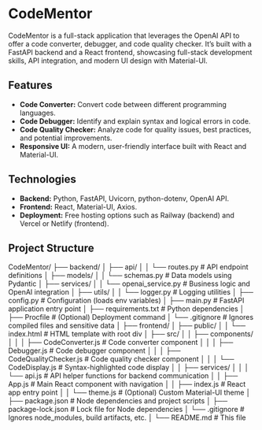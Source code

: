 # CodeMentor

CodeMentor is a full-stack application that leverages the OpenAI API to offer a code converter, debugger, and code quality checker. It’s built with a FastAPI backend and a React frontend, showcasing full-stack development skills, API integration, and modern UI design with Material-UI.

## Features

- **Code Converter:** Convert code between different programming languages.
- **Code Debugger:** Identify and explain syntax and logical errors in code.
- **Code Quality Checker:** Analyze code for quality issues, best practices, and potential improvements.
- **Responsive UI:** A modern, user-friendly interface built with React and Material-UI.

## Technologies

- **Backend:** Python, FastAPI, Uvicorn, python-dotenv, OpenAI API.
- **Frontend:** React, Material-UI, Axios.
- **Deployment:** Free hosting options such as Railway (backend) and Vercel or Netlify (frontend).

## Project Structure

CodeMentor/ ├── backend/ │ ├── api/ │ │ └── routes.py # API endpoint definitions │ ├── models/ │ │ └── schemas.py # Data models using Pydantic │ ├── services/ │ │ └── openai_service.py # Business logic and OpenAI integration │ ├── utils/ │ │ └── logger.py # Logging utilities │ ├── config.py # Configuration (loads env variables) │ ├── main.py # FastAPI application entry point │ ├── requirements.txt # Python dependencies │ ├── Procfile # (Optional) Deployment command │ └── .gitignore # Ignores compiled files and sensitive data │ ├── frontend/ │ ├── public/ │ │ └── index.html # HTML template with root div │ ├── src/ │ │ ├── components/ │ │ │ ├── CodeConverter.js # Code converter component │ │ │ ├── Debugger.js # Code debugger component │ │ │ ├── CodeQualityChecker.js # Code quality checker component │ │ │ └── CodeDisplay.js # Syntax-highlighted code display │ │ ├── services/ │ │ │ └── api.js # API helper functions for backend communication │ │ ├── App.js # Main React component with navigation │ │ ├── index.js # React app entry point │ │ └── theme.js # (Optional) Custom Material-UI theme │ ├── package.json # Node dependencies and project scripts │ ├── package-lock.json # Lock file for Node dependencies │ └── .gitignore # Ignores node_modules, build artifacts, etc. │ └── README.md # This file
